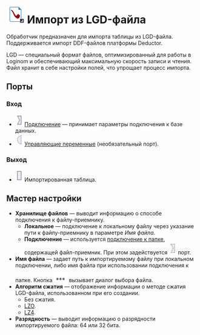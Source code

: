 # ![](../../images/icons/vendors/importnative.svg) Импорт из LGD-файла

Обработчик предназначен для импорта таблицы из LGD-файла. Поддерживается импорт DDF-файлов платформы Deductor.

LGD — специальный формат файлов, оптимизированный для работы в Loginom и обеспечивающий максимальную скорость записи и чтения. Файл хранит в себе настройки полей, что упрощает процесс импорта.

## Порты

### Вход

* ![](../../images/icons/ports/input_connection_inactive.svg)   [Подключение](../connections/README.md) — принимает параметры подключения к базе данных.
* ![](../../images/icons/ports/optional_input_variable_inactive.svg) [Управляющие переменные](../../scenario/variables/control-variables.md) (необязательный порт).

### Выход

* ![](../../images/icons/ports/input_table_inactive.svg) Импортированная таблица.

## Мастер настройки

* **Хранилище файлов** — выводит информацию о способе подключения к файлу-приемнику.
  * **Локальное** — подключение к локальному файлу через указание пути к файлу-приемнику в параметре *Имя файла*.
  * **Подключение** — используется [подключение к папке](../connections/list/files.md), содержащей файл-приемник. При этом задействуется ![](../../images/icons/ports/optional_input_connection_inactive.svg) порт.
* **Имя файла** — задает путь к импортируемому файлу при локальном подключении, либо имя файла при использовании подключения к папке. Кнопка ![](../../media/app/icons/toolbar-18/browse.svg) вызывает диалог выбора файла.
* **Алгоритм сжатия** — отображение информации о методе сжатия LGD-файла, использованном при его создании.
  * Без сжатия.
  * [LZO](https://en.wikipedia.org/wiki/Lempel–Ziv–Oberhumer).
  * [LZ4](https://en.wikipedia.org/wiki/LZ4_(compression_algorithm)).
* **Разрядность** — выводит информацию о разрядности импортируемого файла: 64 или 32 бита.

